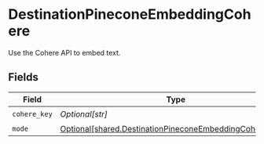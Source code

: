 # DestinationPineconeEmbeddingCohere

Use the Cohere API to embed text.


## Fields

| Field                                                                                                                        | Type                                                                                                                         | Required                                                                                                                     | Description                                                                                                                  |
| ---------------------------------------------------------------------------------------------------------------------------- | ---------------------------------------------------------------------------------------------------------------------------- | ---------------------------------------------------------------------------------------------------------------------------- | ---------------------------------------------------------------------------------------------------------------------------- |
| `cohere_key`                                                                                                                 | *Optional[str]*                                                                                                              | :heavy_check_mark:                                                                                                           | N/A                                                                                                                          |
| `mode`                                                                                                                       | [Optional[shared.DestinationPineconeEmbeddingCohereMode]](undefined/models/shared/destinationpineconeembeddingcoheremode.md) | :heavy_minus_sign:                                                                                                           | N/A                                                                                                                          |